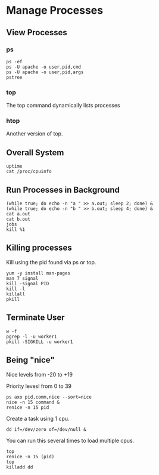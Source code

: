 # Manage Processes

## View Processes 

### ps 
```
ps -ef 
ps -U apache -o user,pid,cmd
ps -U apache -o user,pid,args
pstree
```

### top

The top command dynamically lists processes

### htop 

Another version of top.

## Overall System

```
uptime
cat /proc/cpuinfo
```

## Run Processes in Background

```
(while true; do echo -n "a " >> a.out; sleep 2; done) &
(while true; do echo -n "b " >> b.out; sleep 4; done) &
cat a.out
cat b.out
jobs
kill %1
```

## Killing processes

Kill using the pid found via ps or top.

```
yum -y install man-pages
man 7 signal
kill -signal PID
kill -l
killall
pkill 
```


## Terminate User 

```
w -f
pgrep -l -u worker1
pkill -SIGKILL -u worker1
```

## Being "nice"

Nice levels from -20 to +19

Priority levesl from 0 to 39

```
ps axo pid,comm,nice --sort=nice
nice -n 15 command &
renice -n 15 pid
```


Create a task using 1 cpu.

```
dd if=/dev/zero of=/dev/null &
```

You can run this several times to load multiple cpus.

```
top
renice -n 15 (pid)
top
killadd dd
```
